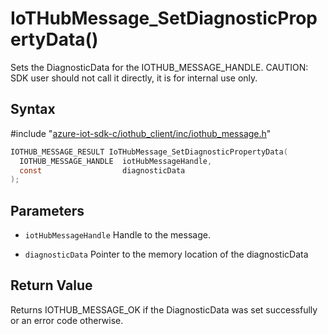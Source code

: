 # IoTHubMessage_SetDiagnosticPropertyData()

Sets the DiagnosticData for the IOTHUB_MESSAGE_HANDLE. CAUTION: SDK user should not call it directly, it is for internal use only.

## Syntax

\#include "[azure-iot-sdk-c/iothub_client/inc/iothub_message.h](../iot-c-ref-iothub-message-h.md)"  
```C
IOTHUB_MESSAGE_RESULT IoTHubMessage_SetDiagnosticPropertyData(
  IOTHUB_MESSAGE_HANDLE  iotHubMessageHandle,
  const                  diagnosticData
);
```

## Parameters
* `iotHubMessageHandle` Handle to the message. 

* `diagnosticData` Pointer to the memory location of the diagnosticData

## Return Value
Returns IOTHUB_MESSAGE_OK if the DiagnosticData was set successfully or an error code otherwise.

